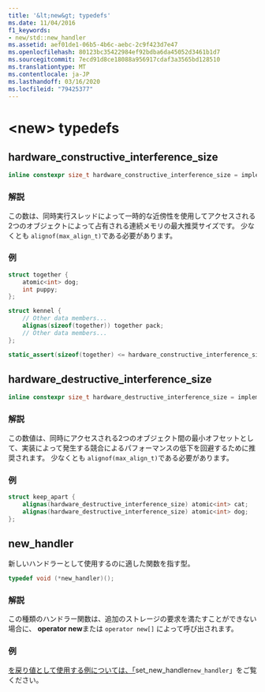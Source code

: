 ```yaml
---
title: '&lt;new&gt; typedefs'
ms.date: 11/04/2016
f1_keywords:
- new/std::new_handler
ms.assetid: aef01de1-06b5-4b6c-aebc-2c9f423d7e47
ms.openlocfilehash: 80123bc35422984ef92bdba6da45052d3461b1d7
ms.sourcegitcommit: 7ecd91d8ce18088a956917cdaf3a3565bd128510
ms.translationtype: MT
ms.contentlocale: ja-JP
ms.lasthandoff: 03/16/2020
ms.locfileid: "79425377"
---
```

# <a name="ltnewgt-typedefs"></a>&lt;new&gt; typedefs

## <a name="hardware_constructive_interference_size"></a>hardware_constructive_interference_size

```cpp
inline constexpr size_t hardware_constructive_interference_size = implementation-defined;
```

### <a name="remarks"></a>解説

この数は、同時実行スレッドによって一時的な近傍性を使用してアクセスされる2つのオブジェクトによって占有される連続メモリの最大推奨サイズです。 少なくとも `alignof(max_align_t)`である必要があります。

### <a name="example"></a>例

```cpp
struct together { 
    atomic<int> dog;
    int puppy;
};

struct kennel {
    // Other data members...
    alignas(sizeof(together)) together pack;
    // Other data members...
};

static_assert(sizeof(together) <= hardware_constructive_interference_size);
```

## <a name="hardware_destructive_interference_size"></a>hardware_destructive_interference_size

```cpp
inline constexpr size_t hardware_destructive_interference_size = implementation-defined;
```

### <a name="remarks"></a>解説

この数値は、同時にアクセスされる2つのオブジェクト間の最小オフセットとして、実装によって発生する競合によるパフォーマンスの低下を回避するために推奨されます。 少なくとも `alignof(max_align_t)`である必要があります。

### <a name="example"></a>例

```cpp
struct keep_apart {
    alignas(hardware_destructive_interference_size) atomic<int> cat;
    alignas(hardware_destructive_interference_size) atomic<int> dog;
};
```

## <a name="new_handler"></a>new_handler

新しいハンドラーとして使用するのに適した関数を指す型。

```cpp
typedef void (*new_handler)();
```

### <a name="remarks"></a>解説

この種類のハンドラー関数は、追加のストレージの要求を満たすことができない場合に、 **operator new**または `operator new[]` によって呼び出されます。

### <a name="example"></a>例

[ を戻り値として使用する例については、「](../standard-library/new-functions.md#set_new_handler)set_new_handler`new_handler`」をご覧ください。
